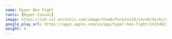 ```yaml
---
name: Hyper Box Fight
tools: [Hyper-Casual]
image: https://is5-ssl.mzstatic.com/image/thumb/Purple124/v4/a9/5e/bc/a95ebce4-bf15-e722-cf3e-8f581cf4149d/AppIcon-0-0-1x_U007emarketing-0-0-0-7-0-0-sRGB-0-0-0-GLES2_U002c0-512MB-85-220-0-0.png/492x0w.webp
google_play_url: https://apps.apple.com/us/app/hyper-box-fight/id1546231319
weight: 4
---
```

